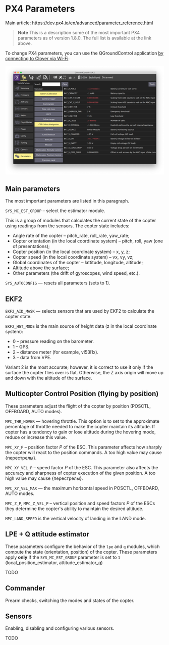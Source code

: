 # PX4 Parameters

Main article: https://dev.px4.io/en/advanced/parameter_reference.html

> **Note** This is a description some of the most important PX4 parameters as of version 1.8.0. The full list is available at the link above.

To change PX4 parameters, you can use the QGroundControl application [by connecting to Clover via Wi-Fi](gcs_bridge.md):

![PX4 parameters in QGroundControl](../assets/qgc-params.png)

## Main parameters

The most important parameters are listed in this paragraph.

`SYS_MC_EST_GROUP` – select the estimator module.

This is a group of modules that calculates the current state of the copter using readings from the sensors. The copter state includes:

* Angle rate of the copter – pitch_rate, roll_rate, yaw_rate;
* Copter orientation (in the local coordinate system) – pitch, roll, yaw (one of presentations);
* Copter position (in the local coordinate system) – x, y, z;
* Copter speed (in the local coordinate system) – vx, vy, vz;
* Global coordinates of the copter – lattitude, longitude, altitude;
* Altitude above the surface;
* Other parameters (the drift of gyroscopes, wind speed, etc.).

`SYS_AUTOCONFIG` — resets all parameters (sets to 1).

## EKF2

`EKF2_AID_MASK` — selects sensors that are used by EKF2 to calculate the copter state.

`EKF2_HGT_MODE` is the main source of height data (z in the local coordinate system):

* 0 – pressure reading on the barometer.
* 1 – GPS.
* 2 – distance meter (for example, vl53l1x).
* 3 – data from VPE.

Variant 2 is the most accurate; however, it is correct to use it only if the surface the copter flies over is flat. Otherwise, the Z axis origin will move up and down with the altitude of the surface.

## Multicopter Control Position (flying by position)

These parameters adjust the flight of the copter by position (POSCTL, OFFBOARD, AUTO modes).

`MPC_THR_HOVER` — hovering throttle. This option is to set to the approximate percentage of throttle needed to make the copter maintain its altitude. If copter has a tendency to gain or lose altitude during the hovering mode, reduce or increase this value.

`MPC_XY_P` – position factor *P* of the ESC. This parameter affects how sharply the copter will react to the position commands. A too high value may cause {перестрелы}.

`MPC_XY_VEL_P` – speed factor *P* of the ESC. This parameter also affects the accuracy and sharpness of copter execution of the given position. A too high value may cause {перестрелы}.

`MPC_XY_VEL_MAX` — the maximum horizontal speed in POSCTL, OFFBOARD, AUTO modes.

`MPC_Z_P`, `MPC_Z_VEL_P` – vertical position and speed factors *P* of the ESCs they determine the copter's ability to maintain the desired altitude.

`MPC_LAND_SPEED` is the vertical velocity of landing in the LAND mode.

## LPE + Q attitude estimator

These parameters configure the behavior of the `lpe` and `q` modules, which compute the state (orientation, position) of the copter. These parameters apply **only** if the `SYS_MC_EST_GROUP` parameter is set to `1` (local_position_estimator, attitude_estimator_q)

TODO

## Commander

Prearm checks, switching the modes and states of the copter.

## Sensors

Enabling, disabling and configuring various sensors.

TODO
